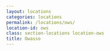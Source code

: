 ```yaml
---
layout: locations
categories: locations
permalink: /locations/ows/
location-id: ows
class: section-locations location-ows
title: Owasso
---
```

